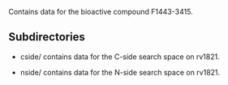 Contains data for the bioactive compound F1443-3415.

## Subdirectories

- cside/ contains data for the C-side search space on rv1821.

- nside/ contains data for the N-side search space on rv1821.

